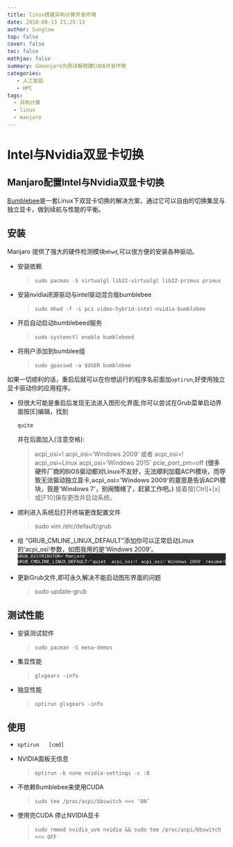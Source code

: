 ```yaml
---
title: linux搭建异构计算开发环境
date: 2018-08-13 21:25:13
author: Sunglow
top: false
cover: false
toc: false
mathjax: false
summary: 以manjaro为例详解搭建CUDA开发环境
categories: 
   - 人工智能  
   - HPC
tags:
  - 异构计算
  - linux
  - manjaro
---
```






# Intel与Nvidia双显卡切换

## Manjaro配置Intel与Nvidia双显卡切换

[Bumblebee](https://github.com/Bumblebee-Project/Bumblebee)是一套Linux下双显卡切换的解决方案，通过它可以自由的切换集显与独立显卡，做到续航与性能的平衡。

## 安装

Manjaro 提供了强大的硬件检测模块`mhwd`,可以很方便的安装各种驱动。

- 安装依赖

  > `sudo pacman -S virtualgl lib32-virtualgl lib32-primus primus`

- 安装nvidia闭源驱动与intel驱动混合版bumblebee

  > `sudo mhwd -f -i pci video-hybrid-intel-nvidia-bumblebee`

- 开启自动启动bumblebeed服务

  > `sudo systemctl enable bumblebeed`

- 将用户添加到bumblee组

  > `sudo gpasswd -a $USER bumblebee`

如果一切顺利的话，重启后就可以在你想运行的程序名前面加`optirun`,好使用独立显卡驱动你的应用程序。

- 但很大可能是重启后发现无法进入图形化界面,你可以尝试在Grub菜单启动界面按[E]编辑，找到

  ```
  quite
  ```

  并在后面加入(注意空格):

  > acpi_osi=! acpi_osi=’Windows 2009’
  > 或者
  > acpi_osi=! acpi_osi=Linux acpi_osi=’Windows 2015’ pcie_port_pm=off
  > **(很多硬件厂商的BIOS驱动都对Linux不友好，无法顺利加载ACPI模块，而导致无法驱动独立显卡,acpi_osi=’Windows 2009’的意思是告诉ACPI模块，我是‘Windows 7’，别闹情绪了，赶紧工作吧。)**
  > 接着按[Ctrl]+[x]或[F10]保存更改并启动系统。

- 顺利进入系统后打开终端更改配置文件

  > sudo vim /etc/default/grub

- 给 “GRUB_CMLINE_LINUX_DEFAULT”添加你可以正常启动Linux的‘acpi_osi’参数，如图我用的是’Windows 2009’。
  ![Grub](docs/HPC/异构计算%201/attachments/linux搭建异构计算开发环境/manjaro_grub.png)

- 更新Grub文件,即可永久解决不能启动图形界面的问题

  > sudo update-grub

## 测试性能

- 安装测试软件

  > `sudo pacman -S mesa-demos`

- 集显性能

  > `glxgears -info`

- 独显性能

  > `optirun glxgears -info`

## 使用

- `optirun   [cmd]`

- NVIDIA面板无信息

  > `optirun -b none nvidia-settings -c :8`

- 不依赖Bumblebee来使用CUDA

  > `sudo tee /proc/acpi/bbswitch <<< ‘ON’`

- 使用完CUDA 停止NVIDIA显卡

  > `sudo rmmod nvidia_uvm nvidia && sudo tee /proc/acpi/bbswitch <<< OFF`